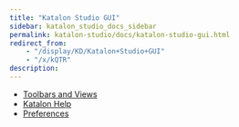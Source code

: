 ```yaml
---
title: "Katalon Studio GUI" 
sidebar: katalon_studio_docs_sidebar
permalink: katalon-studio/docs/katalon-studio-gui.html 
redirect_from:
    - "/display/KD/Katalon+Studio+GUI"
    - "/x/kQTR"
description: 
---
```

*   [Toolbars and Views](/display/KD/Toolbars+and+Views)
*   [Katalon Help](/display/KD/Katalon+Help)
*   [Preferences](/display/KD/Preferences)